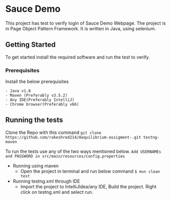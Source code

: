 # Sauce Demo

This project has test to verify login of Sauce Demo Webpage. The project is in Page Object Pattern Framework. It is written in Java, using selenium.

## Getting Started

To get started install the required software and run the test to verify.

### Prerequisites

Install the below prerequisites

```
- Java v1.8
- Maven (Preferably v3.5.2) 
- Any IDE(Preferably IntelliJ)
- Chrome browser(Preferably v66)
```

## Running the tests

Clone the Repo with this command 
```git clone https://github.com/rakeshred214/Aequilibrium-assigment-.git testng-maven```

To run the tests use any of the two ways mentioned below.
```Add USERNAMEs and PASSWORD in src/main/resources/config.properties```
- Running using maven
    - Open the project in terminal and run below command
    ```$ mvn clean test```
- Running testng.xml through IDE
    - Import the project to IntelliJIdea/any IDE, Build the project. Right click on testng.xml and select run.
